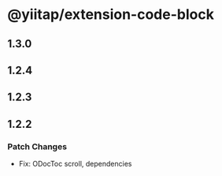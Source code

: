 # @yiitap/extension-code-block

## 1.3.0

## 1.2.4

## 1.2.3

## 1.2.2

### Patch Changes

- Fix: ODocToc scroll, dependencies
